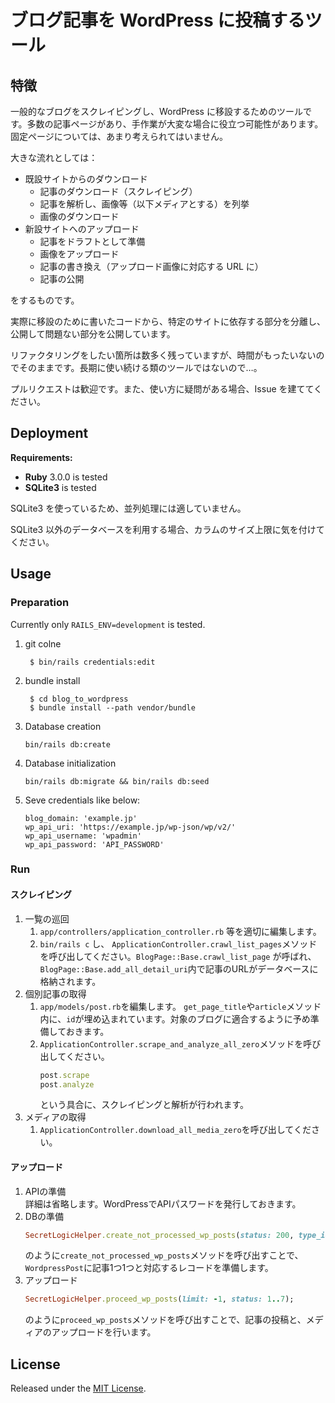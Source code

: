 # ブログ記事を WordPress に投稿するツール

## 特徴

一般的なブログをスクレイピングし、WordPress に移設するためのツールです。多数の記事ページがあり、手作業が大変な場合に役立つ可能性があります。
固定ページについては、あまり考えられてはいません。

大きな流れとしては：

- 既設サイトからのダウンロード
  - 記事のダウンロード（スクレイピング）
  - 記事を解析し、画像等（以下メディアとする）を列挙
  - 画像のダウンロード
- 新設サイトへのアップロード
  - 記事をドラフトとして準備
  - 画像をアップロード
  - 記事の書き換え（アップロード画像に対応する URL に）
  - 記事の公開

をするものです。

実際に移設のために書いたコードから、特定のサイトに依存する部分を分離し、公開して問題ない部分を公開しています。

リファクタリングをしたい箇所は数多く残っていますが、時間がもったいないのでそのままです。長期に使い続ける類のツールではないので…。

プルリクエストは歓迎です。また、使い方に疑問がある場合、Issue を建ててください。

## Deployment

**Requirements:**

- **Ruby** 3.0.0 is tested
- **SQLite3** is tested

SQLite3 を使っているため、並列処理には適していません。

SQLite3 以外のデータベースを利用する場合、カラムのサイズ上限に気を付けてください。

## Usage

### Preparation

Currently only `RAILS_ENV=development` is tested.

1. git colne

        $ bin/rails credentials:edit

2. bundle install

        $ cd blog_to_wordpress
        $ bundle install --path vendor/bundle

3. Database creation
    ```
    bin/rails db:create
    ```

4. Database initialization
    ```
    bin/rails db:migrate && bin/rails db:seed
    ```

5. Seve credentials like below:
    ```
    blog_domain: 'example.jp'
    wp_api_uri: 'https://example.jp/wp-json/wp/v2/'
    wp_api_username: 'wpadmin'
    wp_api_password: 'API_PASSWORD'
    ```

### Run

#### スクレイピング

1. 一覧の巡回
    1. `app/controllers/application_controller.rb` 等を適切に編集します。
    2. `bin/rails c` し、 `ApplicationController.crawl_list_pages`メソッドを呼び出してください。`BlogPage::Base.crawl_list_page` が呼ばれ、`BlogPage::Base.add_all_detail_uri`内で記事のURLがデータベースに格納されます。
2. 個別記事の取得
    1. `app/models/post.rb`を編集します。
      `get_page_title`や`article`メソッド内に、`id`が埋め込まれています。対象のブログに適合するように予め準備しておきます。
    2. `ApplicationController.scrape_and_analyze_all_zero`メソッドを呼び出してください。
        ```ruby
        post.scrape
        post.analyze
        ```
        という具合に、スクレイピングと解析が行われます。
3. メディアの取得
    1. `ApplicationController.download_all_media_zero`を呼び出してください。

#### アップロード

1. APIの準備  
    詳細は省略します。WordPressでAPIパスワードを発行しておきます。
2. DBの準備
    ```ruby
    SecretLogicHelper.create_not_processed_wp_posts(status: 200, type_id: 10, limit: -1);
    ```
    のように`create_not_processed_wp_posts`メソッドを呼び出すことで、`WordpressPost`に記事1つ1つと対応するレコードを準備します。
3. アップロード
    ```ruby
    SecretLogicHelper.proceed_wp_posts(limit: -1, status: 1..7);
    ```
    のように`proceed_wp_posts`メソッドを呼び出すことで、記事の投稿と、メディアのアップロードを行います。

## License

Released under the [MIT License](https://opensource.org/licenses/MIT).
